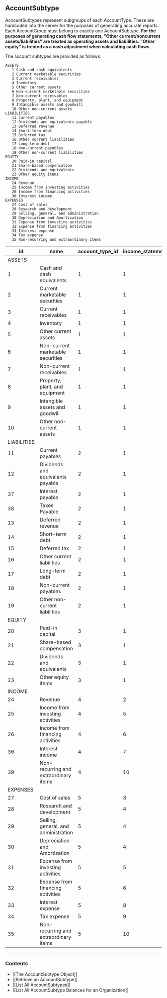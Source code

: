 ## AccountSubtype


AccountSubtypes represent subgroups of each AccountType. These are hardcoded into the server for the purposes of generating accurate reports. Each AccountGroup must belong to exactly one AccountSubtype. **For the purposes of generating cash flow statements,  "Other current/noncurrent assets/liabilities" are treated as operating assets and liabilities. "Other equity" is treated as a cash adjustment when calculating cash flows.**

The account subtypes are provided as follows:

```
ASSETS
   1 Cash and cash equivalents
   2 Current marketable securities 
   3 Current receivables 
   4 Inventory 
   5 Other current assets
   6 Non-current marketable securities
   7 Non-current receivables 
   8 Property, plant, and equipment 
   9 Intangible assets and goodwill
   10 Other non-current assets
LIABILITIES
   11 Current payables 
   12 Dividends and equivalents payable 
   13 Deferred revenue 
   14 Short-term debt 
   15 Deferred tax 
   16 Other current liabilities
   17 Long-term debt 
   18 Non-current payables 
   19 Other non-current liabilities
EQUITY
   20 Paid-in capital 
   21 Share-based compensation
   22 Dividends and equivalents 
   23 Other equity items
INCOME
   24 Revenue
   25 Income from investing activities
   26 Income from financing activities
   36 Interest income
EXPENSES
   27 Cost of sales
   28 Research and development
   29 Selling, general, and administration
   30 Depreciation and Amortization 
   31 Expense from investing activities
   32 Expense from financing activities
   33 Interest expense 
   34 Tax expense 
   35 Non-recurring and extraordinary items
```

| id          | name                                  | account_type_id | income_statement_format_position_id | cash_flow_format_position_id | balance_sheet_format_position_id | cash_item                               | relevant_to_taxes_paid | relevant_to_interest_paid | relevant_to_dividends_paid | relevant_to_depreciation_amortization |
|-------------|---------------------------------------|-----------------|-------------------------------------|------------------------------|----------------------------------|-----------------------------------------|------------------------|---------------------------|----------------------------|--------------------------|
| ASSETS      |                                       |                 |                                     |                              |                                  |                                         |                        |                           |                            |                          |
|           1 | Cash and cash equivalents             |               1 |                                   1 |                            5 |                                2 |                   TRUE                  |          FALSE         |           FALSE           |            FALSE           |           FALSE          |
|           2 | Current marketable securities         |               1 |                                   1 |                            3 |                                2 |                  FALSE                  |          FALSE         |           FALSE           |            FALSE           |           FALSE          |
|           3 | Current receivables                   |               1 |                                   1 |                            2 |                                2 |                  FALSE                  |          FALSE         |           FALSE           |            FALSE           |           FALSE          |
|           4 | Inventory                             |               1 |                                   1 |                            2 |                                2 |                  FALSE                  |          FALSE         |           FALSE           |            FALSE           |           FALSE          |
|           5 | Other current assets                  |               1 |                                   1 |                            2 |                                2 |                  FALSE                  |          FALSE         |           FALSE           |            FALSE           |           FALSE          |
|           6 | Non-current marketable securities     |               1 |                                   1 |                            3 |                                3 |                  FALSE                  |          FALSE         |           FALSE           |            FALSE           |           FALSE          |
|           7 | Non-current receivables               |               1 |                                   1 |                            2 |                                3 |                  FALSE                  |          FALSE         |           FALSE           |            FALSE           |           FALSE          |
|           8 | Property, plant, and equipment        |               1 |                                   1 |                            3 |                                3 |                  FALSE                  |          FALSE         |           FALSE           |            FALSE           |           TRUE           |
|           9 | Intangible assets and goodwill        |               1 |                                   1 |                            3 |                                3 |                  FALSE                  |          FALSE         |           FALSE           |            FALSE           |           TRUE           |
|          10 | Other non-current assets              |               1 |                                   1 |                            2 |                                3 |                  FALSE                  |          FALSE         |           FALSE           |            FALSE           |           FALSE          |
| LIABILITIES |                                       |                 |                                     |                              |                                  |                                         |                        |                           |                            |                          |
|          11 | Current payables                      |               2 |                                   1 |                            2 |                                4 |                  FALSE                  |          FALSE         |           FALSE           |            FALSE           |           FALSE          |
|          12 | Dividends and equivalents payable     |               2 |                                   1 |                            4 |                                4 |                  FALSE                  |          FALSE         |           FALSE           |            TRUE            |           FALSE          |
|          37 | Interest payable                      |               2 |                                   1 |                            2 |                                4 |                  FALSE                  |          FALSE         |            TRUE           |            FALSE           |           FALSE          |
|          38 | Taxes Payable                         |               2 |                                   1 |                            2 |                                4 |                  FALSE                  |          TRUE          |           FALSE           |            FALSE           |           FALSE          |
|          13 | Deferred revenue                      |               2 |                                   1 |                            2 |                                4 |                  FALSE                  |          FALSE         |           FALSE           |            FALSE           |           FALSE          |
|          14 | Short-term debt                       |               2 |                                   1 |                            4 |                                4 |                  FALSE                  |          FALSE         |           FALSE           |            FALSE           |           FALSE          |
|          15 | Deferred tax                          |               2 |                                   1 |                            2 |                                4 |                  FALSE                  |          TRUE          |           FALSE           |            FALSE           |           FALSE          |
|          16 | Other current liabilities             |               2 |                                   1 |                            2 |                                4 |                  FALSE                  |          FALSE         |           FALSE           |            FALSE           |           FALSE          |
|          17 | Long-term debt                        |               2 |                                   1 |                            4 |                                5 |                  FALSE                  |          FALSE         |           FALSE           |            FALSE           |           FALSE          |
|          18 | Non-current payables                  |               2 |                                   1 |                            2 |                                5 |                  FALSE                  |          FALSE         |           FALSE           |            FALSE           |           FALSE          |
|          19 | Other non-current liabilities         |               2 |                                   1 |                            2 |                                5 |                  FALSE                  |          FALSE         |           FALSE           |            FALSE           |           FALSE          |
| EQUITY      |                                       |                 |                                     |                              |                                  |                                         |                        |                           |                            |                          |
|          20 | Paid-in capital                       |               3 |                                   1 |                            4 |                                6 |                  FALSE                  |          FALSE         |           FALSE           |            FALSE           |           FALSE          |
|          21 | Share-based compensation              |               3 |                                   1 |                            2 |                                7 |                  FALSE                  |          FALSE         |           FALSE           |            FALSE           |           FALSE          |
|          22 | Dividends and equivalents             |               3 |                                   1 |                            4 |                                8 |                  FALSE                  |          FALSE         |           FALSE           |            TRUE            |           FALSE          |
|          23 | Other equity items                    |               3 |                                   1 |                            4 |                                9 |                  FALSE                  |          FALSE         |           FALSE           |            FALSE           |           FALSE          |
| INCOME      |                                       |                 |                                     |                              |                                  |                                         |                        |                           |                            |                          |
|          24 | Revenue                               |               4 |                                   2 |                            2 |                                1 |                   TRUE                  |          FALSE         |           FALSE           |            FALSE           |           FALSE          |
|          25 | Income from investing activities      |               4 |                                   5 |                            3 |                                1 |                   TRUE                  |          FALSE         |           FALSE           |            FALSE           |           FALSE          |
|          26 | Income from financing activities      |               4 |                                   6 |                            4 |                                1 |                   TRUE                  |          FALSE         |           FALSE           |            FALSE           |           FALSE          |
|          36 | Interest income                       |               4 |                                   7 |                            2 |                                1 |                   TRUE                  |          FALSE         |           FALSE           |            FALSE           |           FALSE          |
|          39 | Non-recurring and extraordinary items |               4 |                                  10 |                            2 |                                1 |                   TRUE                  |          FALSE         |           FALSE           |            FALSE           |           FALSE          |
| EXPENSES    |                                       |                 |                                     |                              |                                  |                                         |                        |                           |                            |                          |
|          27 | Cost of sales                         |               5 |                                   3 |                            2 |                                1 |                   TRUE                  |          FALSE         |           FALSE           |            FALSE           |           FALSE          |
|          28 | Research and development              |               5 |                                   4 |                            2 |                                1 |                   TRUE                  |          FALSE         |           FALSE           |            FALSE           |           FALSE          |
|          29 | Selling, general, and administration  |               5 |                                   4 |                            2 |                                1 |                   TRUE                  |          FALSE         |           FALSE           |            FALSE           |           FALSE          |
|          30 | Depreciation and Amortization         |               5 |                                   4 |                            2 |                                1 |                  FALSE                  |          FALSE         |           FALSE           |            FALSE           |           TRUE           |
|          31 | Expense from investing activities     |               5 |                                   5 |                            3 |                                1 |                   TRUE                  |          FALSE         |           FALSE           |            FALSE           |           FALSE          |
|          32 | Expense from financing activities     |               5 |                                   6 |                            4 |                                1 |                   TRUE                  |          FALSE         |           FALSE           |            FALSE           |           FALSE          |
|          33 | Interest expense                      |               5 |                                   8 |                            2 |                                1 |                   TRUE                  |          FALSE         |            TRUE           |            FALSE           |           FALSE          |
|          34 | Tax expense                           |               5 |                                   9 |                            2 |                                1 |                   TRUE                  |          TRUE          |           FALSE           |            FALSE           |           FALSE          |
|          35 | Non-recurring and extraordinary items |               5 |                                  10 |                            2 |                                1 |                   TRUE                  |          FALSE         |           FALSE           |            FALSE           |           FALSE          |
___
### Contents
- [[The AccountSubtype Object]]
- [[Retrieve an AccountSubtype]]
- [[List All AccountSubtypes]]
- [[List All AccountSubtype Balances for an Organization]]